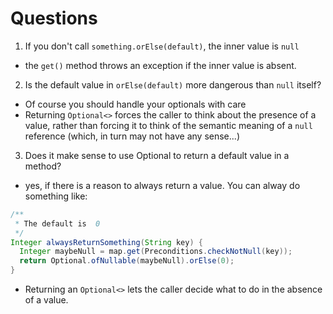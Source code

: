 
# Questions

1. If you don't call `something.orElse(default)`, the inner value is `null`
  - the `get()` method throws an exception if the inner value is absent.
2. Is the default value in `orElse(default)` more dangerous than `null` itself?
  - Of course you should handle your optionals with care
  - Returning `Optional<>` forces the caller to think about the presence of a value, rather than forcing it to think of the semantic meaning of a `null` reference (which, in turn may not have any sense...)
3. Does it make sense to use Optional to return a default value in a method?
  - yes, if there is a reason to always return a value. You can alway do something like:
  
  ```java
  /**
   * The default is  0
   */
  Integer alwaysReturnSomething(String key) {
    Integer maybeNull = map.get(Preconditions.checkNotNull(key));
    return Optional.ofNullable(maybeNull).orElse(0);
  }
  ```
  - Returning an `Optional<>` lets the caller decide what to do in the absence of a value.
